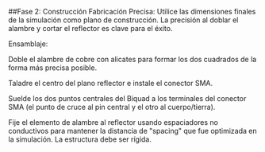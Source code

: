 ##Fase 2: Construcción
Fabricación Precisa: Utilice las dimensiones finales de la simulación como plano de construcción. La precisión al doblar el alambre y cortar el reflector es clave para el éxito.

Ensamblaje:

Doble el alambre de cobre con alicates para formar los dos cuadrados de la forma más precisa posible.

Taladre el centro del plano reflector e instale el conector SMA.

Suelde los dos puntos centrales del Biquad a los terminales del conector SMA (el punto de cruce al pin central y el otro al cuerpo/tierra).

Fije el elemento de alambre al reflector usando espaciadores no conductivos para mantener la distancia de "spacing" que fue optimizada en la simulación. La estructura debe ser rígida.

